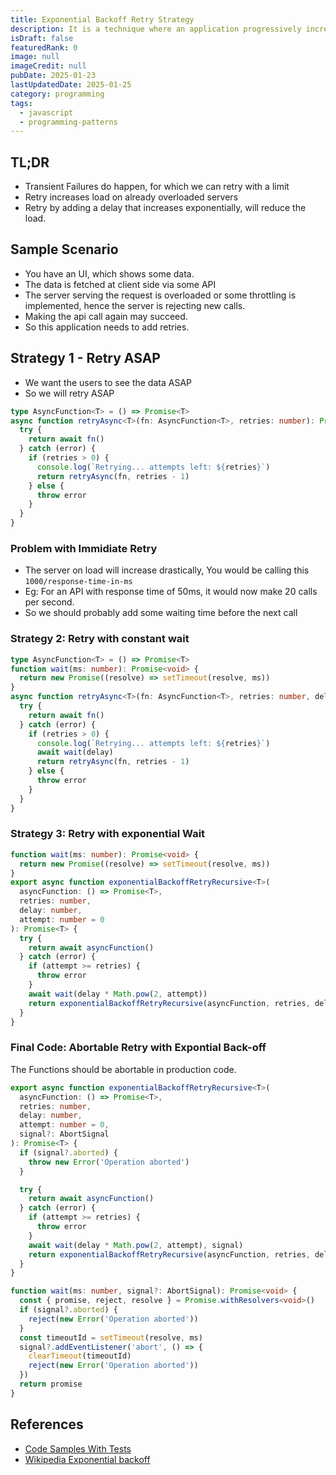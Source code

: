 ```yaml
---
title: Exponential Backoff Retry Strategy
description: It is a technique where an application progressively increases the waiting time between retry attempts after a failed operation
isDraft: false
featuredRank: 0
image: null
imageCredit: null
pubDate: 2025-01-23
lastUpdatedDate: 2025-01-25
category: programming
tags:
  - javascript
  - programming-patterns
---
```


## TL;DR

- Transient Failures do happen, for which we can retry with a limit
- Retry increases load on already overloaded servers
- Retry by adding a delay that increases exponentially, will reduce the load.

## Sample Scenario

- You have an UI, which shows some data.
- The data is fetched at client side via some API
- The server serving the request is overloaded or some throttling is implemented, hence the server is rejecting new calls.
- Making the api call again may succeed.
- So this application needs to add retries.

## Strategy 1 - Retry ASAP

- We want the users to see the data ASAP
- So we will retry ASAP

```ts showLineNumbers
type AsyncFunction<T> = () => Promise<T>
async function retryAsync<T>(fn: AsyncFunction<T>, retries: number): Promise<T> {
  try {
    return await fn()
  } catch (error) {
    if (retries > 0) {
      console.log(`Retrying... attempts left: ${retries}`)
      return retryAsync(fn, retries - 1)
    } else {
      throw error
    }
  }
}
```

### Problem with Immidiate Retry

- The server on load will increase drastically, You would be calling this `1000/response-time-in-ms`
- Eg: For an API with response time of 50ms, it would now make 20 calls per second.
- So we should probably add some waiting time before the next call

### Strategy 2: Retry with constant wait

```ts {11} showLineNumbers
type AsyncFunction<T> = () => Promise<T>
function wait(ms: number): Promise<void> {
  return new Promise((resolve) => setTimeout(resolve, ms))
}
async function retryAsync<T>(fn: AsyncFunction<T>, retries: number, delay: number): Promise<T> {
  try {
    return await fn()
  } catch (error) {
    if (retries > 0) {
      console.log(`Retrying... attempts left: ${retries}`)
      await wait(delay)
      return retryAsync(fn, retries - 1)
    } else {
      throw error
    }
  }
}
```

### Strategy 3: Retry with exponential Wait

```ts
function wait(ms: number): Promise<void> {
  return new Promise((resolve) => setTimeout(resolve, ms))
}
export async function exponentialBackoffRetryRecursive<T>(
  asyncFunction: () => Promise<T>,
  retries: number,
  delay: number,
  attempt: number = 0
): Promise<T> {
  try {
    return await asyncFunction()
  } catch (error) {
    if (attempt >= retries) {
      throw error
    }
    await wait(delay * Math.pow(2, attempt))
    return exponentialBackoffRetryRecursive(asyncFunction, retries, delay, attempt + 1)
  }
}
```

### Final Code: Abortable Retry with Expontial Back-off

The Functions should be abortable in production code.

```ts
export async function exponentialBackoffRetryRecursive<T>(
  asyncFunction: () => Promise<T>,
  retries: number,
  delay: number,
  attempt: number = 0,
  signal?: AbortSignal
): Promise<T> {
  if (signal?.aborted) {
    throw new Error('Operation aborted')
  }

  try {
    return await asyncFunction()
  } catch (error) {
    if (attempt >= retries) {
      throw error
    }
    await wait(delay * Math.pow(2, attempt), signal)
    return exponentialBackoffRetryRecursive(asyncFunction, retries, delay, attempt + 1, signal)
  }
}

function wait(ms: number, signal?: AbortSignal): Promise<void> {
  const { promise, reject, resolve } = Promise.withResolvers<void>()
  if (signal?.aborted) {
    reject(new Error('Operation aborted'))
  }
  const timeoutId = setTimeout(resolve, ms)
  signal?.addEventListener('abort', () => {
    clearTimeout(timeoutId)
    reject(new Error('Operation aborted'))
  })
  return promise
}
```

## References

- [Code Samples With Tests](https://github.com/sujeet-pro/code-samples/tree/main/patterns/exponential-backoff)
- [Wikipedia Exponential backoff](https://en.wikipedia.org/wiki/Exponential_backoff)
